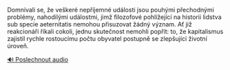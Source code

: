 
Domnívali se, že veškeré nepříjemné události jsou pouhými přechodnými problémy, nahodilými událostmi, jimž filozofové pohlížející na historii lidstva sub specie aeternitatis nemohou přisuzovat žádný význam. Ať již reakcionáři říkali cokoli, jednu skutečnost nemohli popřít: to, že kapitalismus zajistil rychle rostoucímu počtu obyvatel postupně se zlepšující životní úroveň.

[🔊 Poslechnout audio](/data/7-paragraphs/audio/chapter_168/para_005-Domnvali-se-e-veker-nepjemn-udlosti-jsou.mp3)
